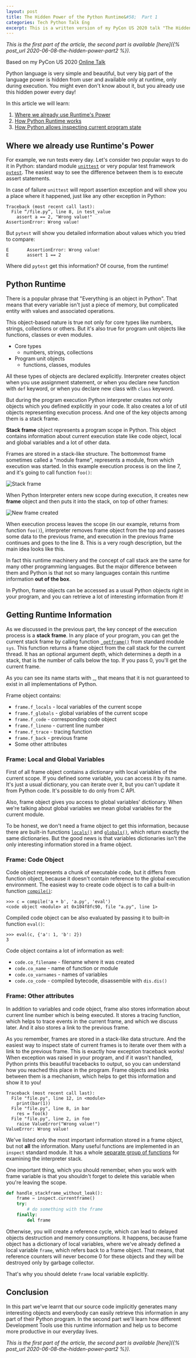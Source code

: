 ```yaml
---
layout: post
title: The Hidden Power of the Python Runtime&#58;  Part 1
categories: Tech Python Talk Eng
excerpt: This is a written version of my PyCon US 2020 talk "The Hidden Power of the Python Runtime". In this article we'll learn about useful information, which Python interpreter implicitly generates during every code execution and how we can retrieve it in any part of our program.
---
```


_This is the first part of the article, the second part is available [here]({% post_url 2020-06-08-the-hidden-power-part2 %})._

Based on my PyCon US 2020 [Online Talk](https://youtu.be/yr6E7FwK_Hw)

Python language is very simple and beautiful, but very big part of the language power is hidden from user and available only at runtime, only during execution. You might even don't know about it, but you already use this hidden power every day!

In this article we will learn:

1. [Where we already use Runtime's Power](#power)
2. [How Python Runtime works](#python_runtime)
3. [How Python allows inspecting current program state](#inspect)

## Where we already use Runtime's Power <a name="power"></a>

For example, we run tests every day. Let's consider two popular ways to do it in Python: standard module [`unittest`](https://docs.python.org/3/library/unittest.html) or very popular test framework [`pytest`](https://docs.pytest.org/en/latest/contents.html). The easiest way to see the difference between them is to execute assert statements. 

In case of failure `unittest` will report assertion exception and will show you a place where it happened, just like any other exception in Python:

```
Traceback (most recent call last):
  File “/file.py”, line 8, in test_value
    assert a == 2, "Wrong value!"
AssertionError: Wrong value!
```

But `pytest` will show you detailed information about values which you tried to compare:

```
E       AssertionError: Wrong value!
E       assert 1 == 2
```

Where did `pytest` get this information? Of course, from the runtime!

## Python Runtime <a name="python_runtime"></a>

There is a popular phrase that "Everything is an object in Python". That means that every variable isn't just a piece of memory, but complicated entity with values and associated operations.

This object-based nature is true not only for core types like numbers, strings, collections or others. But it's also true for program unit objects like functions, classes or even modules.

* Core types
    * numbers, strings, collections
* Program unit objects
    * functions, classes, modules
    
All these types of objects are declared explicitly. Interpreter creates object when you use assignment statement, or when you declare new function with `def` keyword, or when you declare new class with `class` keyword.

But during the program execution Python interpreter creates not only objects which you defined explicitly in your code.  It also creates a lot of util objects representing execution process. And one of the key objects among them is a stack frame.

**Stack frame** object represents a program scope in Python. This object contains information about current execution state like code object, local and global variables and a lot of other data. 

Frames are stored in a stack-like structure. The bottommost frame sometimes called a "module frame", represents a module, from which execution was started. In this example execution process is on the line 7, and it's going to call function `foo()`:

![Stack frame](../posts_images/the-hidden-power-part1/stack_frame.png)

When Python Interpreter enters new scope during execution, it creates new **frame** object and then puts it into the stack, on top of other frames:

![New frame created](../posts_images/the-hidden-power-part1/stack_created.png)

When execution process leaves the scope (in our example, returns from function `foo()`), interpreter removes frame object from the top and passes some data to the previous frame, and execution in the previous frame continues and goes to the line 8. This is a very rough description, but the main idea looks like this. 

In fact this runtime machinery and the concept of call stack are the same for many other programming languages. But the major difference between them and Python is that not so many languages contain this runtime information **out of the box**. 

In Python, frame objects can be accessed as a usual Python objects right in your program, and you can retrieve a lot of interesting information from it!

## Getting Runtime Information <a name="inspect"></a>

As we discussed in the previous part, the key concept of the execution process is a **stack frame**. In any place of your program, you can get the current stack frame by calling function [`_getframe()`](https://docs.python.org/3/library/sys.html#sys._getframe) from standard module `sys`. This function returns a frame object from the call stack for the current thread. It has an optional argument depth, which determines a depth in a stack, that is the number of calls below the top. If you pass 0, you'll get the current frame.

As you can see its name starts with _, that means that it is not guaranteed to exist in all implementations of Python.

Frame object contains:
* `frame.f_locals` - local variables of the current scope
* `frame.f_globals` - global variables of the current scope
* `frame.f_code` - corresponding code object
* `frame.f_lineno` - current line number
* `frame.f_trace` - tracing function
* `frame.f_back` - previous frame
* Some other attributes

### Frame: Local and Global Variables

First of all frame object contains a dictionary with local variables of the current scope. If you defined some variable, you can access it by its name. It's just a usual dictionary, you can iterate over it, but you can't update it from Python code. It's possible to do only from C API.

Also, frame object gives you access to global variables' dictionary. When we're talking about global variables we mean global variables for the current module. 

To be honest, we don't need a frame object to get this information, because there are built-in functions [`locals()`](https://docs.python.org/3/library/functions.html#locals) and [`globals()`](https://docs.python.org/3/library/functions.html#globals), which return exactly the same dictionaries. But the good news is that variables dictionaries isn't the only interesting information stored in a frame object.

### Frame: Code Object

Code object represents a chunk of executable code, but it differs from function object, because it doesn't contain reference to the global execution environment. The easiest way to create code object is to call a built-in function [`compile()`](https://docs.python.org/3/library/functions.html#compile):

```
>>> c = compile('a + b', 'a.py', 'eval')
<code object <module> at 0x104f8fc90, file "a.py", line 1>
```

Compiled code object can be also evaluated by passing it to built-in function `eval()`:

```
>>> eval(c, {'a': 1, 'b': 2})
3
```

Code object contains a lot of information as well:

* `code.co_filename` - filename where it was created
* `code.co_name` - name of function or module
* `code.co_varnames` - names of variables
* `code.co_code` - compiled bytecode, 
disassemble with `dis.dis()`

### Frame: Other attributes

In addition to variables and code object, frame also stores information about current line number which is being executed. It stores a tracing function, which helps to trace events in the current frame, and which we discuss later. And it also stores a link to the previous frame.

As you remember, frames are stored in a stack-like data structure. And the easiest way to inspect state of current frames is to iterate over them with a link to the previous frame. This is exactly how exception traceback works! When exception was raised in your program, and if it wasn't handled, Python prints this beautiful tracebacks to output, so you can understand how you reached this place in the program. Frame objects and links between them is a mechanism, which helps to get this information and show it to you!

```
Traceback (most recent call last):
  File "file.py", line 12, in <module>
    print(bar(1))
  File "file.py", line 8, in bar
    res = foo(k)
  File "file.py", line 2, in foo
    raise ValueError("Wrong value!")
ValueError: Wrong value!
```

We've listed only the most important information stored in a frame object, but not **all** the information. Many useful functions are implemented in an `inspect` standard module. It has a whole [separate group of functions](https://docs.python.org/3/library/inspect.html#the-interpreter-stack) for examining the interpreter stack.

One important thing, which you should remember, when you work with frame variable is that you shouldn't forget to delete this variable when you're leaving the scope. 

```python
def handle_stackframe_without_leak():
    frame = inspect.currentframe()
    try:
        # do something with the frame
    finally:
        del frame
```

Otherwise, you will create a reference cycle, which can lead to delayed objects destruction and memory consumptions. It happens, because frame object has a dictionary of local variables, where we've already defined a local variable `frame`, which refers back to a frame object. That means, that reference counters will never become 0 for these objects and they will be destroyed only by garbage collector.

That's why you should delete `frame` local variable explicitly.
 
## Conclusion

In this part we've learnt that our source code implicitly generates many interesting objects and everybody can easily retrieve this information in any part of their Python program. In the second part we'll learn how different Development Tools use this runtime information and help us to become more productive in our everyday lives.
 
_This is the first part of the article, the second part is available [here]({% post_url 2020-06-08-the-hidden-power-part2 %})._

 


 




























